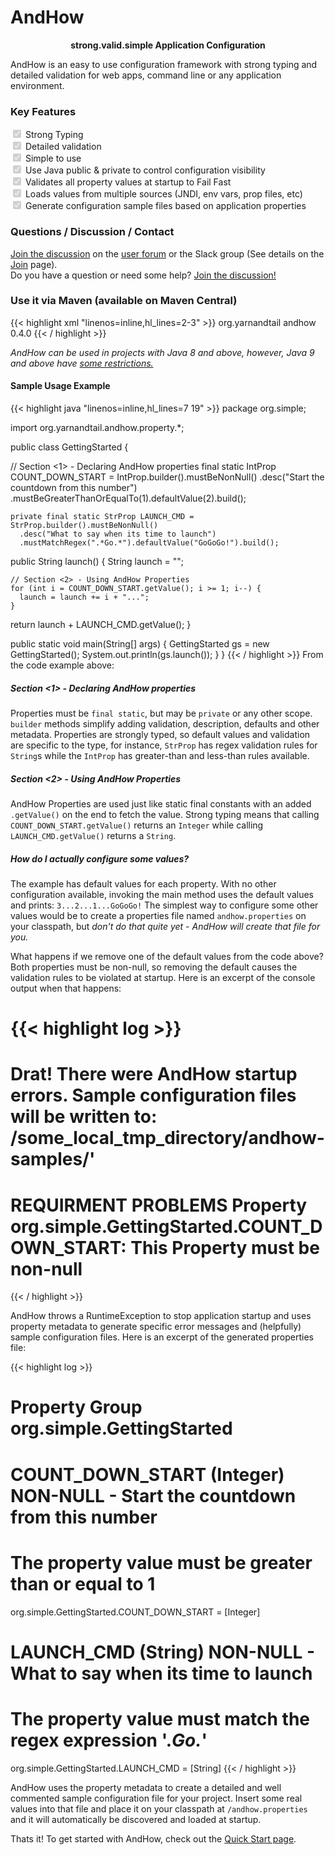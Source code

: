 # AndHow

<strong><center> strong.valid.simple Application Configuration </center></strong>

AndHow is an easy to use configuration framework with strong typing and detailed validation for web apps, command line 
or any application environment.

### Key Features
<input type="checkbox" checked disabled> Strong Typing  
<input type="checkbox" checked disabled> Detailed validation  
<input type="checkbox" checked disabled> Simple to use  
<input type="checkbox" checked disabled> Use Java public & private to control configuration visibility  
<input type="checkbox" checked disabled> Validates all property values at startup to Fail Fast  
<input type="checkbox" checked disabled> Loads values from multiple sources (JNDI, env vars, prop files, etc)  
<input type="checkbox" checked disabled> Generate configuration sample files based on application properties  

### Questions / Discussion / Contact
[Join the discussion](https://sites.google.com/view/andhow/join-discussion) on the 
[user forum](https://groups.google.com/d/forum/andhowuser) or the Slack group (See details on the 
[Join](https://sites.google.com/view/andhow/join-discussion) page).  
Do you have a question or need some help? [Join the discussion!](https://sites.google.com/view/andhow/join-discussion)

### Use it via Maven (available on Maven Central)
{{< highlight xml "linenos=inline,hl_lines=2-3" >}}
<dependency>
    <groupId>org.yarnandtail</groupId>
    <artifactId>andhow</artifactId>
    <version>0.4.0</version>
</dependency>
{{< / highlight >}}

<i>AndHow can be used in projects with Java 8 and above, however, Java 9 and above have
[some restrictions.](https://sites.google.com/view/andhow/user-guide/java9)</i>

#### Sample Usage Example

{{< highlight java "linenos=inline,hl_lines=7 19" >}}
  package org.simple;
  
  import org.yarnandtail.andhow.property.*;
  
  public class GettingStarted {
    
   // Section <1> - Declaring AndHow properties
   final static IntProp COUNT_DOWN_START = IntProp.builder().mustBeNonNull()
      .desc("Start the countdown from this number")
      .mustBeGreaterThanOrEqualTo(1).defaultValue(2).build();
   
    private final static StrProp LAUNCH_CMD = StrProp.builder().mustBeNonNull()
      .desc("What to say when its time to launch")
      .mustMatchRegex(".*Go.*").defaultValue("GoGoGo!").build();
   
   public String launch() {
    String launch = "";
    
    // Section <2> - Using AndHow Properties
    for (int i = COUNT_DOWN_START.getValue(); i >= 1; i--) {
      launch = launch += i + "...";
    }
  return launch + LAUNCH_CMD.getValue();
 }

 public static void main(String[] args) {
    GettingStarted gs = new GettingStarted();
    System.out.println(gs.launch());
 }
}
{{< / highlight >}}
From the code example above:  
##### Section <1> - Declaring AndHow properties  
Properties must be `final static`, but may be `private` or any other scope. `builder` methods simplify adding 
validation, description, defaults and other metadata. Properties are strongly typed, so default values and validation 
are specific to the type, for instance, `StrProp` has regex validation rules for `String`s while the `IntProp` has 
greater-than and less-than rules available.  
##### Section <2> - Using AndHow Properties  
AndHow Properties are used just like static final constants with an added `.getValue()` on the end to fetch the value.
Strong typing means that calling `COUNT_DOWN_START.getValue()` returns an `Integer` while calling
`LAUNCH_CMD.getValue()` returns a `String`.
##### How do I actually configure some values?
The example has default values for each property. With no other configuration available, invoking the main method uses 
the default values and prints: `3...2...1...GoGoGo!` The simplest way to configure some other values would be to create 
a properties file named `andhow.properties` on your classpath, but <i>don't do that quite yet - AndHow will create that 
file for you.</i>  

What happens if we remove one of the default values from the code above? Both properties must be non-null, so removing 
the default causes the validation rules to be violated at startup.  Here is an excerpt of the console output when that 
happens:

{{< highlight log >}}
========================================================================
Drat! There were AndHow startup errors. Sample configuration files will be written to: /some_local_tmp_directory/andhow-samples/'
========================================================================
REQUIRMENT PROBLEMS
Property org.simple.GettingStarted.COUNT_DOWN_START: This Property must be non-null
========================================================================
{{< / highlight >}}

AndHow throws a RuntimeException to stop application startup and uses property metadata to generate specific error 
messages and (helpfully) sample configuration files. Here is an excerpt of the generated properties file:

{{< highlight log >}}
# ######################################################################
# Property Group org.simple.GettingStarted

# COUNT_DOWN_START (Integer) NON-NULL - Start the countdown from this number
# The property value must be greater than or equal to 1
org.simple.GettingStarted.COUNT_DOWN_START = [Integer]

# LAUNCH_CMD (String) NON-NULL - What to say when its time to launch
# The property value must match the regex expression '.*Go.*'
org.simple.GettingStarted.LAUNCH_CMD = [String]
{{< / highlight >}}

AndHow uses the property metadata to create a detailed and well commented sample configuration file for your project. 
Insert some real values into that file and place it on your classpath at `/andhow.properties` and it will automatically 
be discovered and loaded at startup.

Thats it!  To get started with AndHow, check out the 
[Quick Start page](https://sites.google.com/view/andhow/quick-start).
